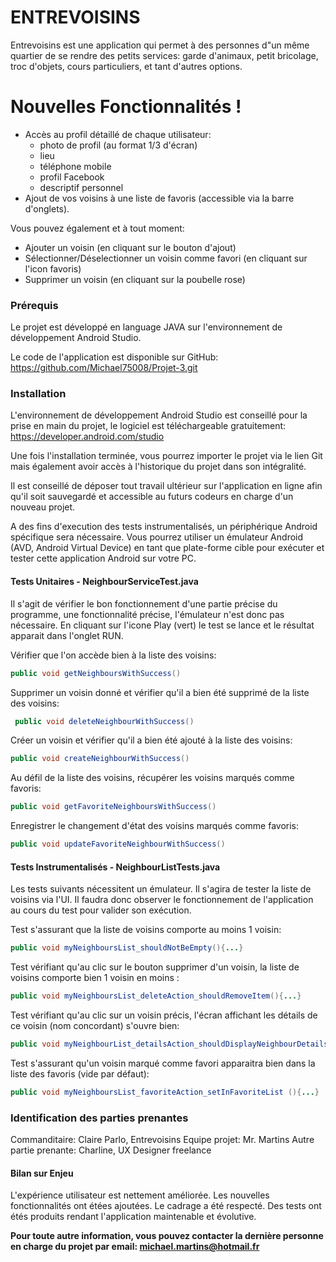 # ENTREVOISINS



Entrevoisins est une application qui permet à des personnes d"un même quartier de se rendre des petits services: garde d'animaux, petit bricolage, troc d'objets, cours particuliers, et tant d'autres options.

# Nouvelles Fonctionnalités !

  - Accès au profil détaillé de chaque utilisateur: 
     - photo de profil (au format 1/3 d'écran)
     - lieu
     - téléphone mobile
     - profil Facebook
     - descriptif personnel
  - Ajout de vos voisins à une liste de favoris (accessible via la barre d'onglets).


Vous pouvez également et à tout moment:
  - Ajouter un voisin (en cliquant sur le bouton d'ajout)
  - Sélectionner/Déselectionner un voisin comme favori (en cliquant sur l'icon favoris)
  - Supprimer un voisin  (en cliquant sur la poubelle rose)

### Prérequis

Le projet est développé en language JAVA sur l'environnement de développement Android Studio.

Le code de l'application est disponible sur GitHub: https://github.com/Michael75008/Projet-3.git


### Installation

L'environnement de développement Android Studio est conseillé pour la prise en main du projet, le logiciel est téléchargeable gratuitement: https://developer.android.com/studio

Une fois l'installation terminée, vous pourrez importer le projet via le lien Git mais également avoir accès à l'historique du projet dans son intégralité.

Il est conseillé de déposer tout travail ultérieur sur l'application en ligne afin qu'il soit sauvegardé et accessible au futurs codeurs en charge d'un nouveau projet.

A des fins d'execution des tests instrumentalisés, un périphérique Android spécifique sera nécessaire. Vous pourrez utiliser un émulateur Android (AVD, Android Virtual Device) en tant que plate-forme cible pour exécuter et tester cette application Android sur votre PC. 
  
    
#### Tests Unitaires - NeighbourServiceTest.java

Il s'agit de vérifier le bon fonctionnement d'une partie précise du programme, une fonctionnalité précise, l'émulateur n'est donc pas nécessaire. 
En cliquant sur l'icone Play (vert) le test se lance et le résultat apparait  dans l'onglet RUN.


Vérifier que l'on accède bien à la liste des voisins:
```java
public void getNeighboursWithSuccess()
```
Supprimer un voisin donné et vérifier qu'il a bien été supprimé de la liste des voisins:
```java
 public void deleteNeighbourWithSuccess()
```
Créer un voisin et vérifier qu'il a bien été ajouté à la liste des voisins:
```java
public void createNeighbourWithSuccess()
```
Au défil de la liste des voisins, récupérer les voisins marqués comme favoris:
```java
public void getFavoriteNeighboursWithSuccess()
```
Enregistrer le changement d'état des voisins marqués comme favoris:
```java
public void updateFavoriteNeighbourWithSuccess()
```
  
  
#### Tests Instrumentalisés - NeighbourListTests.java
Les tests suivants nécessitent un émulateur. Il s'agira de tester la liste de voisins via l'UI. Il faudra donc observer le fonctionnement de l'application au cours du test pour valider son exécution. 

Test s'assurant que la liste de voisins comporte au moins 1 voisin:
```java
public void myNeighboursList_shouldNotBeEmpty(){...}
```
Test vérifiant qu'au clic sur le bouton supprimer d'un voisin, la liste de voisins comporte bien 1 voisin en moins :
```java
public void myNeighboursList_deleteAction_shouldRemoveItem(){...}
```
Test vérifiant qu'au clic sur un voisin précis, l'écran affichant les détails de ce voisin (nom concordant) s'ouvre bien:
```java
public void myNeighbourList_detailsAction_shouldDisplayNeighbourDetails (){...}
```
Test s'assurant qu'un voisin marqué comme favori apparaitra bien dans la liste des favoris (vide par défaut):
```java
public void myNeighboursList_favoriteAction_setInFavoriteList (){...}
```
  
  
### Identification des parties prenantes

Commanditaire: Claire Parlo, Entrevoisins
Equipe projet: Mr. Martins
Autre partie prenante: Charline, UX Designer freelance


#### Bilan sur Enjeu

L'expérience utilisateur est nettement améliorée.
Les nouvelles fonctionnalités ont étées ajoutées.
Le cadrage a été respecté.
Des tests ont étés produits rendant l'application maintenable et évolutive.



**Pour toute autre information, vous pouvez contacter la dernière personne en charge du projet par email: michael.martins@hotmail.fr**

